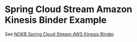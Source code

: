 # Spring Cloud Stream Amazon Kinesis Binder Example

See [NOKB Spring Cloud Stream AWS Kinesis Binder](https://kb.novaordis.com/index.php/Spring_Cloud_Stream_AWS_Kinesis_Binder#Playground_Example).